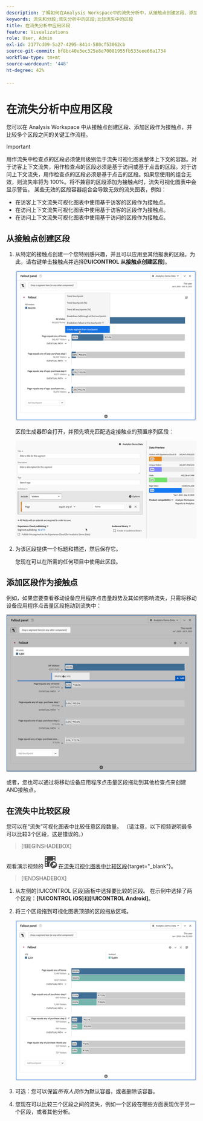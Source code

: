 ```yaml
---
description: 了解如何在Analysis Workspace中的流失分析中，从接触点创建区段、添加区段作为接触点，并比较多个区段之间的关键工作流程。
keywords: 流失和分段;流失分析中的区段;比较流失中的区段
title: 在流失分析中应用区段
feature: Visualizations
role: User, Admin
exl-id: 2177cd09-5a27-4295-8414-580cf53062cb
source-git-commit: bf8bc40e3ec325e8e70081955fb533eee66a1734
workflow-type: tm+mt
source-wordcount: '448'
ht-degree: 42%

---
```


# 在流失分析中应用区段

您可以在 Analysis Workspace 中从接触点创建区段、添加区段作为接触点，并比较多个区段之间的关键工作流程。

>[!IMPORTANT]
>
>用作流失中检查点的区段必须使用级别低于流失可视化图表整体上下文的容器。对于访客上下文流失，用作检查点的区段必须是基于访问或基于点击的区段。对于访问上下文流失，用作检查点的区段必须是基于点击的区段。如果您使用的组合无效，则流失率将为 100%。将不兼容的区段添加为接触点时，流失可视化图表中会显示警告。 某些无效的区段容器组合会导致无效的流失图表，例如：
>
>* 在访客上下文流失可视化图表中使用基于访客的区段作为接触点。
>* 在访问上下文流失可视化图表中使用基于访客的区段作为接触点。
>* 在访问上下文流失可视化图表中使用基于访问的区段作为接触点。
>

## 从接触点创建区段

1. 从特定的接触点创建一个您特别感兴趣，并且可以应用至其他报表的区段。为此，请右键单击接触点并选择&#x200B;**[!UICONTROL 从接触点创建区段]**。

   ![](assets/fallout-createsegment.png)

   区段生成器即会打开，并预先填充匹配选定接触点的预置序列区段：

   ![](assets/fallout-definesegment.png)

1. 为该区段提供一个标题和描述，然后保存它。

   您现在可以在所需的任何项目中使用此区段。

## 添加区段作为接触点

例如，如果您要查看移动设备应用程序点击量趋势及其如何影响流失，只需将移动设备应用程序点击量区段拖动到流失中：

![](assets/segment-touchpoint.png)

或者，您也可以通过将移动设备应用程序点击量区段拖动到其他检查点来创建AND接触点。

## 在流失中比较区段

您可以在“流失”可视化图表中比较任意区段数量。 （请注意，以下视频说明最多可以比较3个区段，这是错误的。）


>[!BEGINSHADEBOX]

观看演示视频的![VideoCheckedOut](/help/assets/icons/VideoCheckedOut.svg) [在流失可视化图表中比较区段](https://video.tv.adobe.com/v/328033?quality=12&learn=on&captions=chi_hans){target="_blank"}。

>[!ENDSHADEBOX]


1. 从左侧的[!UICONTROL 区段]面板中选择要比较的区段。 在示例中选择了两个区段：**[!UICONTROL iOS]**&#x200B;和&#x200B;**[!UICONTROL Android]**。
1. 将三个区段拖到可视化图表顶部的区段拖放区域。

   ![](assets/segment-compare.png)

1. 可选：您可以保留&#x200B;*所有人员*&#x200B;作为默认容器，或者删除该容器。

1. 您现在可以比较三个区段之间的流失，例如一个区段在哪些方面表现优于另一个区段，或者其他分析。
